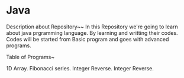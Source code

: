 # Java

Description about Repository~~
In this Repository we're going to learn about java prgramming language. By learning and writting their codes.
Codes will be started from Basic program and goes with advanced programs.

Table of Programs~

1D Array.
Fibonacci series.
Integer Reverse.
Integer Reverse.
